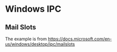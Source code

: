 # Windows IPC

## Mail Slots

The example is from https://docs.microsoft.com/en-us/windows/desktop/ipc/mailslots